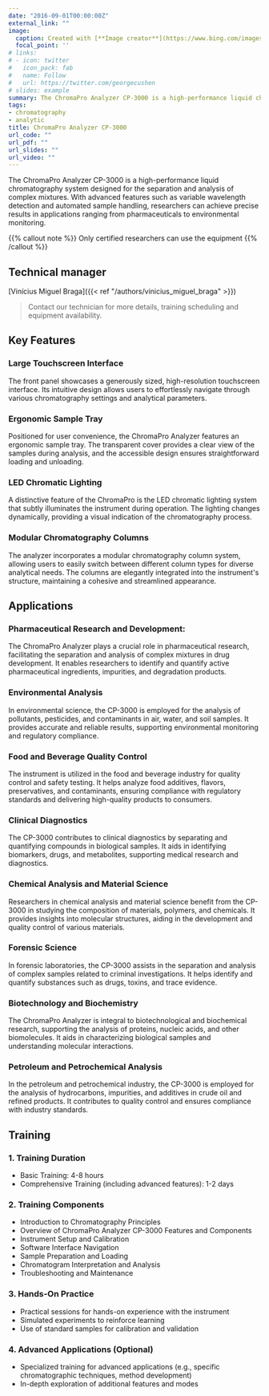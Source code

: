 ```yaml
---
date: "2016-09-01T00:00:00Z"
external_link: ""
image:
  caption: Created with [**Image creator**](https://www.bing.com/images/create?)
  focal_point: ''
# links:
# - icon: twitter
#   icon_pack: fab
#   name: Follow
#   url: https://twitter.com/georgecushen
# slides: example
summary: The ChromaPro Analyzer CP-3000 is a high-performance liquid chromatography system designed for the separation and analysis of complex mixtures. With advanced features such as variable wavelength detection and automated sample handling, researchers can achieve precise results in applications ranging from pharmaceuticals to environmental monitoring.
tags:
- chromatography
- analytic
title: ChromaPro Analyzer CP-3000
url_code: ""
url_pdf: ""
url_slides: ""
url_video: ""
---
```


The ChromaPro Analyzer CP-3000 is a high-performance liquid chromatography system designed for the separation and analysis of complex mixtures. With advanced features such as variable wavelength detection and automated sample handling, researchers can achieve precise results in applications ranging from pharmaceuticals to environmental monitoring.

{{% callout note %}}
Only certified researchers can use the equipment
{{% /callout %}}

## Technical manager

[Vinícius Miguel Braga]({{< ref "/authors/vinicius_miguel_braga" >}})


> Contact our technician for more details, training scheduling and equipment availability.

## Key Features

### Large Touchscreen Interface

The front panel showcases a generously sized, high-resolution touchscreen interface. Its intuitive design allows users to effortlessly navigate through various chromatography settings and analytical parameters.


### Ergonomic Sample Tray

Positioned for user convenience, the ChromaPro Analyzer features an ergonomic sample tray. The transparent cover provides a clear view of the samples during analysis, and the accessible design ensures straightforward loading and unloading.


### LED Chromatic Lighting

A distinctive feature of the ChromaPro is the LED chromatic lighting system that subtly illuminates the instrument during operation. The lighting changes dynamically, providing a visual indication of the chromatography process.


### Modular Chromatography Columns

The analyzer incorporates a modular chromatography column system, allowing users to easily switch between different column types for diverse analytical needs. The columns are elegantly integrated into the instrument's structure, maintaining a cohesive and streamlined appearance.

## Applications

### Pharmaceutical Research and Development:

The ChromaPro Analyzer plays a crucial role in pharmaceutical research, facilitating the separation and analysis of complex mixtures in drug development. It enables researchers to identify and quantify active pharmaceutical ingredients, impurities, and degradation products.


### Environmental Analysis

In environmental science, the CP-3000 is employed for the analysis of pollutants, pesticides, and contaminants in air, water, and soil samples. It provides accurate and reliable results, supporting environmental monitoring and regulatory compliance.


### Food and Beverage Quality Control

The instrument is utilized in the food and beverage industry for quality control and safety testing. It helps analyze food additives, flavors, preservatives, and contaminants, ensuring compliance with regulatory standards and delivering high-quality products to consumers.

### Clinical Diagnostics

The CP-3000 contributes to clinical diagnostics by separating and quantifying compounds in biological samples. It aids in identifying biomarkers, drugs, and metabolites, supporting medical research and diagnostics.


### Chemical Analysis and Material Science

Researchers in chemical analysis and material science benefit from the CP-3000 in studying the composition of materials, polymers, and chemicals. It provides insights into molecular structures, aiding in the development and quality control of various materials.


### Forensic Science

In forensic laboratories, the CP-3000 assists in the separation and analysis of complex samples related to criminal investigations. It helps identify and quantify substances such as drugs, toxins, and trace evidence.


### Biotechnology and Biochemistry

The ChromaPro Analyzer is integral to biotechnological and biochemical research, supporting the analysis of proteins, nucleic acids, and other biomolecules. It aids in characterizing biological samples and understanding molecular interactions.


### Petroleum and Petrochemical Analysis

In the petroleum and petrochemical industry, the CP-3000 is employed for the analysis of hydrocarbons, impurities, and additives in crude oil and refined products. It contributes to quality control and ensures compliance with industry standards.


## Training



### 1. Training Duration

- Basic Training: 4-8 hours
- Comprehensive Training (including advanced features): 1-2 days

### 2. Training Components

- Introduction to Chromatography Principles
- Overview of ChromaPro Analyzer CP-3000 Features and Components
- Instrument Setup and Calibration
- Software Interface Navigation
- Sample Preparation and Loading
- Chromatogram Interpretation and Analysis
- Troubleshooting and Maintenance

### 3. Hands-On Practice

- Practical sessions for hands-on experience with the instrument
- Simulated experiments to reinforce learning
- Use of standard samples for calibration and validation


### 4. Advanced Applications (Optional)

- Specialized training for advanced applications (e.g., specific chromatographic techniques, method development)
- In-depth exploration of additional features and modes
